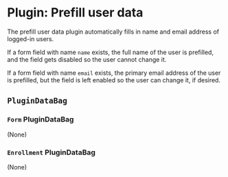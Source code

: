 # Plugin: Prefill user data

The prefill user data plugin automatically fills in name and email address of logged-in users.

If a form field with name `name` exists, the full name of the user is prefilled,
and the field gets disabled so the user cannot change it.

If a form field with name `email` exists, the primary email address of the user is prefilled,
but the field is left enabled so the user can change it, if desired.

## `PluginDataBag`

### `Form` PluginDataBag

(None)

### `Enrollment` PluginDataBag

(None)
